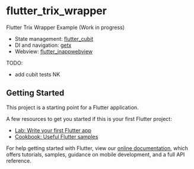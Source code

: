 # flutter_trix_wrapper

Flutter Trix Wrapper Example (Work in progress)

- State management: [flutter_cubit](https://pub.dev/packages/flutter_cubit)
- DI and navigation: [getx](https://pub.dev/packages/get)
- Webview: [flutter_inappwebview](https://pub.dev/packages/flutter_inappwebview)


TODO:
- add cubit tests NK

## Getting Started

This project is a starting point for a Flutter application.

A few resources to get you started if this is your first Flutter project:

- [Lab: Write your first Flutter app](https://flutter.dev/docs/get-started/codelab)
- [Cookbook: Useful Flutter samples](https://flutter.dev/docs/cookbook)

For help getting started with Flutter, view our
[online documentation](https://flutter.dev/docs), which offers tutorials,
samples, guidance on mobile development, and a full API reference.
